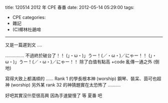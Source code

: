 title: 120514 2012 年 CPE 春番
date: 2012-05-14 05:29:00
tags:
- CPE
categories:
- 雜記
- (C)椰林杜鵑啼
---

又是一篇遲到文 ....

<!-- more -->

............... 不過終於破台了！！
(」・ω・)」うー！(／・ω・)／にゃー！！
(」・ω・)」うー！(／・ω・)／にゃー！！
除了白值有點高 +code 亂傳一通之外 (倒地)

寫得大致上都滿順的 ......
Rank 1 的學長根本神 (worship)
鋼琴、裝呆、茵可也超神 (worship)
另外某 rank 32 的神猜題實在太恐怖了 ..........

好吧其實沒什麼很高興
因為手速變慢了
等 夏番 吧
